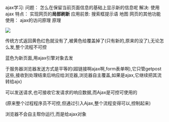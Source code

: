 ajax学习:
    		问题：	
    			怎么在保留当前页面信息的基础上显示新的信息呢
    		解决:
    			使用ajax
    		特点：
    			实现网页的**局部刷新**
    		应用前景:
    			搜索框提示语
    			地图
    			网页的其他功能
    		使用：
    			ajax的访问原理
原理

![](https://sumomoriaty.oss-cn-beijing.aliyuncs.com/markdown/20190716171525.png)

传统方式返回黄色红色就没有了,被黄色给覆盖掉了(只有新的,原来的没了),无论怎么发,整个流程不可控

蓝色为新页面,用ajax引擎对象去发

于服务器浏览器发送方式是平等的(超链接啊ajax啊,form表单啊),它只管getpost这些,接收到处理结束后响应给浏览器,浏览器自主覆盖,如果是ajax,它继续把其流转给ajx)

可以发送请求,也可接收它发请求的响应数据,而Ajax是可控可使用的

(原来整个过程程序员不可控,但通过引入Ajax,整个流程变得可以,控制起来)

浏览器不会自主帮你运行,而是给ajax对象

